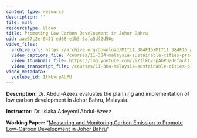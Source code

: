 ```yaml
---
content_type: resource
description: ''
file: null
resourcetype: Video
title: Promoting Low Carbon Development in Johor Bahru
uid: aae57c2e-0421-ed68-e1b3-5afa5df2d50e
video_files:
  archive_url: https://archive.org/download/MIT11.384F15/MIT11_384F15_Azeez_300k.mp4
  video_captions_file: /courses/11-384-malaysia-sustainable-cities-practicum-spring-2018/2c521fff20e8535eb4809d570743aa08_IlkbvrpAbPU.vtt
  video_thumbnail_file: https://img.youtube.com/vi/IlkbvrpAbPU/default.jpg
  video_transcript_file: /courses/11-384-malaysia-sustainable-cities-practicum-spring-2018/0e344620c471cdc311631c779238d04e_IlkbvrpAbPU.pdf
video_metadata:
  youtube_id: IlkbvrpAbPU
---
```


**Description:** Dr. Abdul-Azeez evaluates the planning and implementation of low carbon development in Johor Bahru, Malaysia.

**Instructor:** Dr. Isiaka Adeyemi Abdul-Azeez

**Working Paper:** "[Measuring and Monitoring Carbon Emission to Promote Low-Carbon Development in Johor Bahru](https://malaysiacities.mit.edu/paperAdeyemi)"